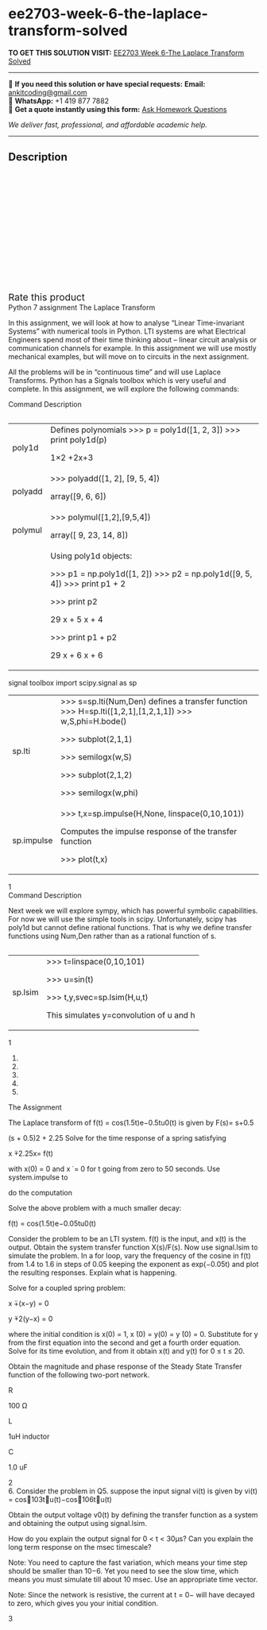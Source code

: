 # ee2703-week-6-the-laplace-transform-solved
**TO GET THIS SOLUTION VISIT:** [EE2703 Week 6-The Laplace Transform Solved](https://www.ankitcodinghub.com/product/ee2703-week-6-the-laplace-transform-solved/)


---

📩 **If you need this solution or have special requests:** **Email:** ankitcoding@gmail.com  
📱 **WhatsApp:** +1 419 877 7882  
📄 **Get a quote instantly using this form:** [Ask Homework Questions](https://www.ankitcodinghub.com/services/ask-homework-questions/)

*We deliver fast, professional, and affordable academic help.*

---

<h2>Description</h2>



<div class="kk-star-ratings kksr-auto kksr-align-center kksr-valign-top" data-payload="{&quot;align&quot;:&quot;center&quot;,&quot;id&quot;:&quot;90810&quot;,&quot;slug&quot;:&quot;default&quot;,&quot;valign&quot;:&quot;top&quot;,&quot;ignore&quot;:&quot;&quot;,&quot;reference&quot;:&quot;auto&quot;,&quot;class&quot;:&quot;&quot;,&quot;count&quot;:&quot;0&quot;,&quot;legendonly&quot;:&quot;&quot;,&quot;readonly&quot;:&quot;&quot;,&quot;score&quot;:&quot;0&quot;,&quot;starsonly&quot;:&quot;&quot;,&quot;best&quot;:&quot;5&quot;,&quot;gap&quot;:&quot;4&quot;,&quot;greet&quot;:&quot;Rate this product&quot;,&quot;legend&quot;:&quot;0\/5 - (0 votes)&quot;,&quot;size&quot;:&quot;24&quot;,&quot;title&quot;:&quot;EE2703 Week 6-The Laplace Transform Solved&quot;,&quot;width&quot;:&quot;0&quot;,&quot;_legend&quot;:&quot;{score}\/{best} - ({count} {votes})&quot;,&quot;font_factor&quot;:&quot;1.25&quot;}">

<div class="kksr-stars">

<div class="kksr-stars-inactive">
            <div class="kksr-star" data-star="1" style="padding-right: 4px">


<div class="kksr-icon" style="width: 24px; height: 24px;"></div>
        </div>
            <div class="kksr-star" data-star="2" style="padding-right: 4px">


<div class="kksr-icon" style="width: 24px; height: 24px;"></div>
        </div>
            <div class="kksr-star" data-star="3" style="padding-right: 4px">


<div class="kksr-icon" style="width: 24px; height: 24px;"></div>
        </div>
            <div class="kksr-star" data-star="4" style="padding-right: 4px">


<div class="kksr-icon" style="width: 24px; height: 24px;"></div>
        </div>
            <div class="kksr-star" data-star="5" style="padding-right: 4px">


<div class="kksr-icon" style="width: 24px; height: 24px;"></div>
        </div>
    </div>

<div class="kksr-stars-active" style="width: 0px;">
            <div class="kksr-star" style="padding-right: 4px">


<div class="kksr-icon" style="width: 24px; height: 24px;"></div>
        </div>
            <div class="kksr-star" style="padding-right: 4px">


<div class="kksr-icon" style="width: 24px; height: 24px;"></div>
        </div>
            <div class="kksr-star" style="padding-right: 4px">


<div class="kksr-icon" style="width: 24px; height: 24px;"></div>
        </div>
            <div class="kksr-star" style="padding-right: 4px">


<div class="kksr-icon" style="width: 24px; height: 24px;"></div>
        </div>
            <div class="kksr-star" style="padding-right: 4px">


<div class="kksr-icon" style="width: 24px; height: 24px;"></div>
        </div>
    </div>
</div>


<div class="kksr-legend" style="font-size: 19.2px;">
            <span class="kksr-muted">Rate this product</span>
    </div>
    </div>
<div class="page" title="Page 1">
<div class="layoutArea">
<div class="column">
Python 7 assignment The Laplace Transform

In this assignment, we will look at how to analyse “Linear Time-invariant Systems” with numerical tools in Python. LTI systems are what Electrical Engineers spend most of their time thinking about – linear circuit analysis or communication channels for example. In this assignment we will use mostly mechanical examples, but will move on to circuits in the next assignment.

All the problems will be in “continuous time” and will use Laplace Transforms. Python has a Signals toolbox which is very useful and complete. In this assignment, we will explore the following commands:

Command Description

</div>
</div>
<table>
<tbody>
<tr>
<td>
<div class="layoutArea">
<div class="column">
poly1d

</div>
</div>
</td>
<td>
<div class="layoutArea">
<div class="column">
Defines polynomials &gt;&gt;&gt; p = poly1d([1, 2, 3]) &gt;&gt;&gt; print poly1d(p)

1×2 +2x+3

</div>
</div>
</td>
</tr>
<tr>
<td>
<div class="layoutArea">
<div class="column">
polyadd

</div>
</div>
</td>
<td>
<div class="layoutArea">
<div class="column">
&gt;&gt;&gt; polyadd([1, 2], [9, 5, 4])

array([9, 6, 6])

</div>
</div>
</td>
</tr>
<tr>
<td>
<div class="layoutArea">
<div class="column">
polymul

</div>
</div>
</td>
<td>
<div class="layoutArea">
<div class="column">
&gt;&gt;&gt; polymul([1,2],[9,5,4])

array([ 9, 23, 14, 8])

</div>
</div>
</td>
</tr>
<tr>
<td></td>
<td>
<div class="layoutArea">
<div class="column">
Using poly1d objects:

&gt;&gt;&gt; p1 = np.poly1d([1, 2]) &gt;&gt;&gt; p2 = np.poly1d([9, 5, 4]) &gt;&gt;&gt; print p1 + 2

&gt;&gt;&gt; print p2

29 x + 5 x + 4

&gt;&gt;&gt; print p1 + p2

29 x + 6 x + 6

</div>
</div>
</td>
</tr>
</tbody>
</table>
<div class="layoutArea">
<div class="column">
signal toolbox import scipy.signal as sp

</div>
</div>
<table>
<tbody>
<tr>
<td>
<div class="layoutArea">
<div class="column">
sp.lti

</div>
</div>
</td>
<td>
<div class="layoutArea">
<div class="column">
&gt;&gt;&gt; s=sp.lti(Num,Den) defines a transfer function &gt;&gt;&gt; H=sp.lti([1,2,1],[1,2,1,1]) &gt;&gt;&gt; w,S,phi=H.bode()

&gt;&gt;&gt; subplot(2,1,1)

&gt;&gt;&gt; semilogx(w,S)

&gt;&gt;&gt; subplot(2,1,2)

&gt;&gt;&gt; semilogx(w,phi)

</div>
</div>
</td>
</tr>
<tr>
<td>
<div class="layoutArea">
<div class="column">
sp.impulse

</div>
</div>
</td>
<td>
<div class="layoutArea">
<div class="column">
&gt;&gt;&gt; t,x=sp.impulse(H,None, linspace(0,10,101))

Computes the impulse response of the transfer function

&gt;&gt;&gt; plot(t,x)

</div>
</div>
</td>
</tr>
</tbody>
</table>
<div class="layoutArea">
<div class="column">
1

</div>
</div>
</div>
<div class="page" title="Page 2">
<div class="layoutArea">
<div class="column">
Command Description

Next week we will explore sympy, which has powerful symbolic capabilities. For now we will use the simple tools in scipy. Unfortunately, scipy has poly1d but cannot define rational functions. That is why we define transfer functions using Num,Den rather than as a rational function of s.

</div>
</div>
<table>
<tbody>
<tr>
<td>
<div class="layoutArea">
<div class="column">
sp.lsim

</div>
</div>
</td>
<td>
<div class="layoutArea">
<div class="column">
&gt;&gt;&gt; t=linspace(0,10,101)

&gt;&gt;&gt; u=sin(t)

&gt;&gt;&gt; t,y,svec=sp.lsim(H,u,t)

This simulates y=convolution of u and h

</div>
</div>
</td>
</tr>
</tbody>
</table>
<div class="layoutArea">
<div class="column">
1

1.

2.

3.

4.

5.

</div>
<div class="column">
The Assignment

The Laplace transform of f(t) = cos(1.5t)e−0.5tu0(t) is given by F(s)= s+0.5

(s + 0.5)2 + 2.25 Solve for the time response of a spring satisfying

x ̈+2.25x= f(t)

with x(0) = 0 and x ̇ = 0 for t going from zero to 50 seconds. Use system.impulse to

do the computation

Solve the above problem with a much smaller decay:

f(t) = cos(1.5t)e−0.05tu0(t)

Consider the problem to be an LTI system. f(t) is the input, and x(t) is the output. Obtain the system transfer function X(s)/F(s). Now use signal.lsim to simulate the problem. In a for loop, vary the frequency of the cosine in f(t) from 1.4 to 1.6 in steps of 0.05 keeping the exponent as exp(−0.05t) and plot the resulting responses. Explain what is happening.

Solve for a coupled spring problem:

x ̈+(x−y) = 0

y ̈+2(y−x) = 0

where the initial condition is x(0) = 1, x ̇(0) = y(0) = y ̇(0) = 0. Substitute for y from the first equation into the second and get a fourth order equation. Solve for its time evolution, and from it obtain x(t) and y(t) for 0 ≤ t ≤ 20.

Obtain the magnitude and phase response of the Steady State Transfer function of the following two-port network.

</div>
</div>
<div class="layoutArea">
<div class="column">
R

100 Ω

</div>
<div class="column">
L

1uH inductor

</div>
</div>
<div class="layoutArea">
<div class="column">
C

1.0 uF

</div>
</div>
<div class="layoutArea">
<div class="column">
2

</div>
</div>
</div>
<div class="page" title="Page 3">
<div class="layoutArea">
<div class="column">
6. Consider the problem in Q5. suppose the input signal vi(t) is given by vi(t) = cos􏰁103t􏰂u(t)−cos􏰆106t􏰇u(t)

Obtain the output voltage v0(t) by defining the transfer function as a system and obtaining the output using signal.lsim.

How do you explain the output signal for 0 &lt; t &lt; 30μs? Can you explain the long term response on the msec timescale?

Note: You need to capture the fast variation, which means your time step should be smaller than 10−6. Yet you need to see the slow time, which means you must simulate till about 10 msec. Use an appropriate time vector.

Note: Since the network is resistive, the current at t = 0− will have decayed to zero, which gives you your initial condition.

</div>
</div>
<div class="layoutArea">
<div class="column">
3

</div>
</div>
</div>
